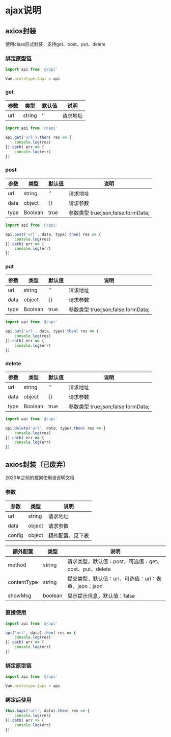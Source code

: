 # ajax说明

## axios封装
使用class形式封装，支持get、post、put、delete

### 绑定原型链
```javascript
import api from '@/api'

Vue.prototype.$api = api
```

### get
参数 | 类型 | 默认值 | 说明
---|---|---|---
url | string | ‘’ | 请求地址

```javascript
import api from '@/api'

api.get('url').then( res => {
    console.log(res)
}).cath( err => {
    console.log(err)
})
```

### post
参数 | 类型 | 默认值 | 说明
---|---|---|---
url | string | ‘’ | 请求地址
data | object | {} | 请求参数
type| Boolean | true |参数类型 true:json;false:formData; 

```javascript
import api from '@/api'

api.post('url', data, type).then( res => {
    console.log(res)
}).cath( err => {
    console.log(err)
})
```

### put
参数 | 类型 | 默认值 | 说明
---|---|---|---
url | string | ‘’ | 请求地址
data | object | {} | 请求参数
type| Boolean | true |参数类型 true:json;false:formData; 

```javascript
import api from '@/api'

api.put('url', data, type).then( res => {
    console.log(res)
}).cath( err => {
    console.log(err)
})
```

### delete
参数 | 类型 | 默认值 | 说明
---|---|---|---
url | string | ‘’ | 请求地址
data | object | {} | 请求参数
type| Boolean | true |参数类型 true:json;false:formData; 

```javascript
import api from '@/api'

api.delete('url', data, type).then( res => {
    console.log(res)
}).cath( err => {
    console.log(err)
})
```

## axios封装（已废弃）
2020年之前的框架使用该说明文档
### 参数

参数 | 类型 | 说明
---|---|---
url | string | 请求地址
data | object | 请求参数
config | object | 额外配置，见下表


额外配置 | 类型 | 说明
---|---|---
method|string|请求类型，默认值：post，可选值：get、post、put、delete
contentType | string | 提交类型，默认值：url，可选值：url：表单、json：json
showMsg|boolean|显示提示信息，默认值：false

### 直接使用

```javascript
import api from '@/api'

api('url', data).then( res => {
    console.log(res)
}).cath( err => {
    console.log(err)
})
```

### 绑定原型链

```javascript
import api from '@/api'

Vue.prototype.$api = api
```

### 绑定后使用

```javascript
this.$api('url', data).then( res => {
    console.log(res)
}).cath( err => {
    console.log(err)
})
```

